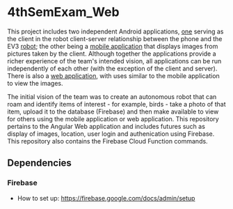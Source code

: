 # 4thSemExam_Web
This project includes two independent Android applications, [one](https://github.com/mngdnmw/4thSemExam_Android_Robot)  serving as the client in the robot client-server relationship between the phone and the EV3 [robot](https://github.com/mngdnmw/4thSemExam_AA); the other being a [mobile application](https://github.com/mngdnmw/4thSemExam_Android) that displays images from pictures taken by the client. Although together the applications provide a richer experience of the team's intended vision, all applications can be run independently of each other (with the exception of the client and server). There is also a [web application](https://github.com/mngdnmw/4thSemExam_Web), with uses similar to the mobile application to view the images.

The initial vision of the team was to create an autonomous robot that can roam and identify items of interest - for example, birds - take a photo of that item, upload it to the database (Firebase) and then make available to view for others using the mobile application or web application. This repository pertains to the Angular Web application and includes futures such as display of images, location, user login and authenication using Firebase. This repository also contains the Firebase Cloud Function commands.

## Dependencies

### Firebase
* How to set up: https://firebase.google.com/docs/admin/setup
